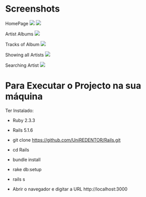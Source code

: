 # Screenshots
HomePage
![](https://github.com/Luyny/Rails/blob/master/ReadMe%20Images/HomePage.png)
![](https://github.com/Luyny/Rails/blob/master/ReadMe%20Images/HomePage2.png)

Artist Albums
![](https://github.com/Luyny/Rails/blob/master/ReadMe%20Images/ArtistAlbums.png)

Tracks of Album
![](https://github.com/Luyny/Rails/blob/master/ReadMe%20Images/TracksOfAlbum.png)

Showing all Artists
![](https://github.com/Luyny/Rails/blob/master/ReadMe%20Images/allArtists.png)

Searching Artist
![](https://github.com/Luyny/Rails/blob/master/ReadMe%20Images/artistFilter.png)

# Para Executar o Projecto na sua máquina

Ter Instalado:

* Ruby 2.3.3

* Rails 5.1.6

* git clone https://github.com/UniREDENTOR/Rails.git

* cd Rails

* bundle install

* rake db:setup

* rails s

* Abrir o navegador e digitar a URL http://localhost:3000
